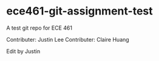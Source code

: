 # ece461-git-assignment-test
A test git repo for ECE 461

Contributer: Justin Lee
Contributer: Claire Huang

Edit by Justin

